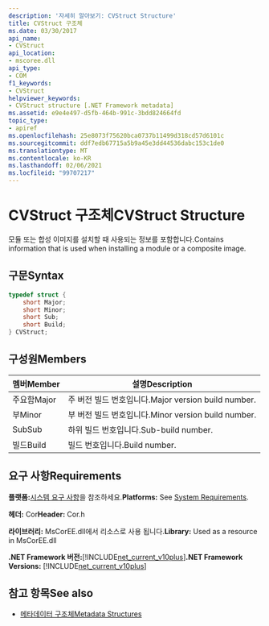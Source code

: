 ```yaml
---
description: '자세히 알아보기: CVStruct Structure'
title: CVStruct 구조체
ms.date: 03/30/2017
api_name:
- CVStruct
api_location:
- mscoree.dll
api_type:
- COM
f1_keywords:
- CVStruct
helpviewer_keywords:
- CVStruct structure [.NET Framework metadata]
ms.assetid: e9e4e497-d5fb-464b-991c-3bdd824664fd
topic_type:
- apiref
ms.openlocfilehash: 25e8073f75620bca0737b11499d318cd57d6101c
ms.sourcegitcommit: ddf7edb67715a5b9a45e3dd44536dabc153c1de0
ms.translationtype: MT
ms.contentlocale: ko-KR
ms.lasthandoff: 02/06/2021
ms.locfileid: "99707217"
---
```

# <a name="cvstruct-structure"></a><span data-ttu-id="55d37-103">CVStruct 구조체</span><span class="sxs-lookup"><span data-stu-id="55d37-103">CVStruct Structure</span></span>

<span data-ttu-id="55d37-104">모듈 또는 합성 이미지를 설치할 때 사용되는 정보를 포함합니다.</span><span class="sxs-lookup"><span data-stu-id="55d37-104">Contains information that is used when installing a module or a composite image.</span></span>  
  
## <a name="syntax"></a><span data-ttu-id="55d37-105">구문</span><span class="sxs-lookup"><span data-stu-id="55d37-105">Syntax</span></span>  
  
```cpp  
typedef struct {  
    short Major;  
    short Minor;  
    short Sub;  
    short Build;  
} CVStruct;  
```  
  
## <a name="members"></a><span data-ttu-id="55d37-106">구성원</span><span class="sxs-lookup"><span data-stu-id="55d37-106">Members</span></span>  
  
|<span data-ttu-id="55d37-107">멤버</span><span class="sxs-lookup"><span data-stu-id="55d37-107">Member</span></span>|<span data-ttu-id="55d37-108">설명</span><span class="sxs-lookup"><span data-stu-id="55d37-108">Description</span></span>|  
|------------|-----------------|  
|<span data-ttu-id="55d37-109">주요함</span><span class="sxs-lookup"><span data-stu-id="55d37-109">Major</span></span>|<span data-ttu-id="55d37-110">주 버전 빌드 번호입니다.</span><span class="sxs-lookup"><span data-stu-id="55d37-110">Major version build number.</span></span>|  
|<span data-ttu-id="55d37-111">부</span><span class="sxs-lookup"><span data-stu-id="55d37-111">Minor</span></span>|<span data-ttu-id="55d37-112">부 버전 빌드 번호입니다.</span><span class="sxs-lookup"><span data-stu-id="55d37-112">Minor version build number.</span></span>|  
|<span data-ttu-id="55d37-113">Sub</span><span class="sxs-lookup"><span data-stu-id="55d37-113">Sub</span></span>|<span data-ttu-id="55d37-114">하위 빌드 번호입니다.</span><span class="sxs-lookup"><span data-stu-id="55d37-114">Sub-build number.</span></span>|  
|<span data-ttu-id="55d37-115">빌드</span><span class="sxs-lookup"><span data-stu-id="55d37-115">Build</span></span>|<span data-ttu-id="55d37-116">빌드 번호입니다.</span><span class="sxs-lookup"><span data-stu-id="55d37-116">Build number.</span></span>|  
  
## <a name="requirements"></a><span data-ttu-id="55d37-117">요구 사항</span><span class="sxs-lookup"><span data-stu-id="55d37-117">Requirements</span></span>  

 <span data-ttu-id="55d37-118">**플랫폼:**[시스템 요구 사항](../../get-started/system-requirements.md)을 참조하세요.</span><span class="sxs-lookup"><span data-stu-id="55d37-118">**Platforms:** See [System Requirements](../../get-started/system-requirements.md).</span></span>  
  
 <span data-ttu-id="55d37-119">**헤더:** Cor</span><span class="sxs-lookup"><span data-stu-id="55d37-119">**Header:** Cor.h</span></span>  
  
 <span data-ttu-id="55d37-120">**라이브러리:** MsCorEE.dll에서 리소스로 사용 됩니다.</span><span class="sxs-lookup"><span data-stu-id="55d37-120">**Library:** Used as a resource in MsCorEE.dll</span></span>  
  
 <span data-ttu-id="55d37-121">**.NET Framework 버전:**[!INCLUDE[net_current_v10plus](../../../../includes/net-current-v10plus-md.md)]</span><span class="sxs-lookup"><span data-stu-id="55d37-121">**.NET Framework Versions:** [!INCLUDE[net_current_v10plus](../../../../includes/net-current-v10plus-md.md)]</span></span>  
  
## <a name="see-also"></a><span data-ttu-id="55d37-122">참고 항목</span><span class="sxs-lookup"><span data-stu-id="55d37-122">See also</span></span>

- [<span data-ttu-id="55d37-123">메타데이터 구조체</span><span class="sxs-lookup"><span data-stu-id="55d37-123">Metadata Structures</span></span>](metadata-structures.md)
